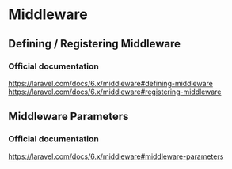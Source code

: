 # Middleware
## Defining / Registering Middleware
### Official documentation
https://laravel.com/docs/6.x/middleware#defining-middleware
https://laravel.com/docs/6.x/middleware#registering-middleware
## Middleware Parameters
### Official documentation
https://laravel.com/docs/6.x/middleware#middleware-parameters
